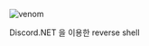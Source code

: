 ![venom](https://capsule-render.vercel.app/api?type=venom&height=200&text=DiscordRAT.&fontSize=70&color=0:8871e5,100:b678c4&stroke=b678c4)




Discord.NET 을 이용한 reverse shell
